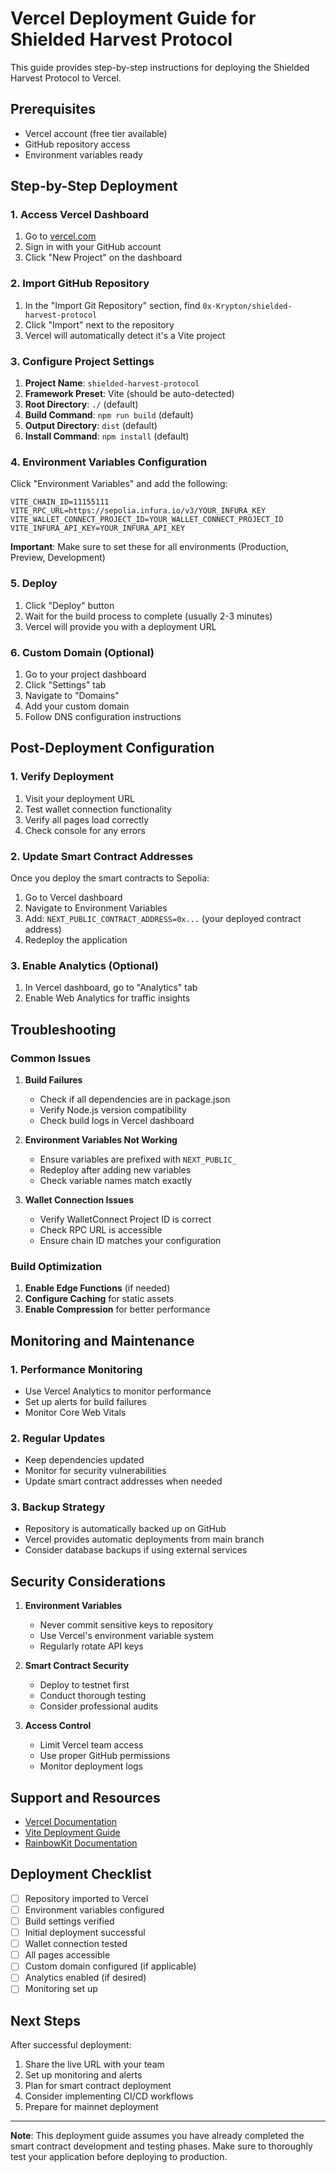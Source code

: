 # Vercel Deployment Guide for Shielded Harvest Protocol

This guide provides step-by-step instructions for deploying the Shielded Harvest Protocol to Vercel.

## Prerequisites

- Vercel account (free tier available)
- GitHub repository access
- Environment variables ready

## Step-by-Step Deployment

### 1. Access Vercel Dashboard

1. Go to [vercel.com](https://vercel.com)
2. Sign in with your GitHub account
3. Click "New Project" on the dashboard

### 2. Import GitHub Repository

1. In the "Import Git Repository" section, find `0x-Krypton/shielded-harvest-protocol`
2. Click "Import" next to the repository
3. Vercel will automatically detect it's a Vite project

### 3. Configure Project Settings

1. **Project Name**: `shielded-harvest-protocol`
2. **Framework Preset**: Vite (should be auto-detected)
3. **Root Directory**: `./` (default)
4. **Build Command**: `npm run build` (default)
5. **Output Directory**: `dist` (default)
6. **Install Command**: `npm install` (default)

### 4. Environment Variables Configuration

Click "Environment Variables" and add the following:

```
VITE_CHAIN_ID=11155111
VITE_RPC_URL=https://sepolia.infura.io/v3/YOUR_INFURA_KEY
VITE_WALLET_CONNECT_PROJECT_ID=YOUR_WALLET_CONNECT_PROJECT_ID
VITE_INFURA_API_KEY=YOUR_INFURA_API_KEY
```

**Important**: Make sure to set these for all environments (Production, Preview, Development)

### 5. Deploy

1. Click "Deploy" button
2. Wait for the build process to complete (usually 2-3 minutes)
3. Vercel will provide you with a deployment URL

### 6. Custom Domain (Optional)

1. Go to your project dashboard
2. Click "Settings" tab
3. Navigate to "Domains"
4. Add your custom domain
5. Follow DNS configuration instructions

## Post-Deployment Configuration

### 1. Verify Deployment

1. Visit your deployment URL
2. Test wallet connection functionality
3. Verify all pages load correctly
4. Check console for any errors

### 2. Update Smart Contract Addresses

Once you deploy the smart contracts to Sepolia:

1. Go to Vercel dashboard
2. Navigate to Environment Variables
3. Add: `NEXT_PUBLIC_CONTRACT_ADDRESS=0x...` (your deployed contract address)
4. Redeploy the application

### 3. Enable Analytics (Optional)

1. In Vercel dashboard, go to "Analytics" tab
2. Enable Web Analytics for traffic insights

## Troubleshooting

### Common Issues

1. **Build Failures**
   - Check if all dependencies are in package.json
   - Verify Node.js version compatibility
   - Check build logs in Vercel dashboard

2. **Environment Variables Not Working**
   - Ensure variables are prefixed with `NEXT_PUBLIC_`
   - Redeploy after adding new variables
   - Check variable names match exactly

3. **Wallet Connection Issues**
   - Verify WalletConnect Project ID is correct
   - Check RPC URL is accessible
   - Ensure chain ID matches your configuration

### Build Optimization

1. **Enable Edge Functions** (if needed)
2. **Configure Caching** for static assets
3. **Enable Compression** for better performance

## Monitoring and Maintenance

### 1. Performance Monitoring

- Use Vercel Analytics to monitor performance
- Set up alerts for build failures
- Monitor Core Web Vitals

### 2. Regular Updates

- Keep dependencies updated
- Monitor for security vulnerabilities
- Update smart contract addresses when needed

### 3. Backup Strategy

- Repository is automatically backed up on GitHub
- Vercel provides automatic deployments from main branch
- Consider database backups if using external services

## Security Considerations

1. **Environment Variables**
   - Never commit sensitive keys to repository
   - Use Vercel's environment variable system
   - Regularly rotate API keys

2. **Smart Contract Security**
   - Deploy to testnet first
   - Conduct thorough testing
   - Consider professional audits

3. **Access Control**
   - Limit Vercel team access
   - Use proper GitHub permissions
   - Monitor deployment logs

## Support and Resources

- [Vercel Documentation](https://vercel.com/docs)
- [Vite Deployment Guide](https://vitejs.dev/guide/static-deploy.html)
- [RainbowKit Documentation](https://www.rainbowkit.com/docs/introduction)

## Deployment Checklist

- [ ] Repository imported to Vercel
- [ ] Environment variables configured
- [ ] Build settings verified
- [ ] Initial deployment successful
- [ ] Wallet connection tested
- [ ] All pages accessible
- [ ] Custom domain configured (if applicable)
- [ ] Analytics enabled (if desired)
- [ ] Monitoring set up

## Next Steps

After successful deployment:

1. Share the live URL with your team
2. Set up monitoring and alerts
3. Plan for smart contract deployment
4. Consider implementing CI/CD workflows
5. Prepare for mainnet deployment

---

**Note**: This deployment guide assumes you have already completed the smart contract development and testing phases. Make sure to thoroughly test your application before deploying to production.
